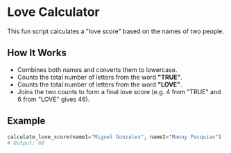 # Love Calculator

This fun script calculates a "love score" based on the names of two people.

## How It Works
- Combines both names and converts them to lowercase.
- Counts the total number of letters from the word **"TRUE"**.
- Counts the total number of letters from the word **"LOVE"**.
- Joins the two counts to form a final love score (e.g. 4 from "TRUE" and 6 from "LOVE" gives 46).

## Example
```python
calculate_love_score(name1="Miguel Gonzales", name2="Manny Pacquiao")
# Output: 66
